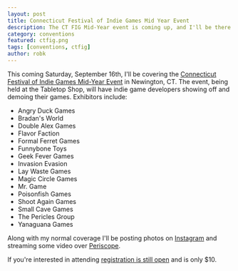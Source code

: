 ```yaml
---
layout: post
title: Connecticut Festival of Indie Games Mid Year Event
description: The CT FIG Mid-Year event is coming up, and I'll be there covering the show.
category: conventions
featured: ctfig.png
tags: [conventions, ctfig]
author: robk
---
```


This coming Saturday, September 16th, I'll be covering the [Connecticut Festival of Indie Games Mid-Year Event](http://www.ct-fig.com/festival-info.html) in Newington, CT. The event, being held at the Tabletop Shop, will have indie game developers showing off and demoing their games. Exhibitors include:

* Angry Duck Games
* Bradan's World
* Double Alex Games
* Flavor Faction
* Formal Ferret Games
* Funnybone Toys
* Geek Fever Games
* Invasion Evasion
* Lay Waste Games
* Magic Circle Games
* Mr. Game
* Poisonfish Games
* Shoot Again Games
* Small Cave Games
* The Pericles Group
* Yanaguana Games

Along with my normal coverage I'll be posting photos on [Instagram](http://instagram.com/r_kalajian) and streaming some video over [Periscope](http://periscope.tv/rkalajian).

If you're interested in attending [registration is still open](https://tabletop.events/conventions/connecticut-festival-of-indie-games-2016-mid-year-event/badgetypes) and is only $10.
